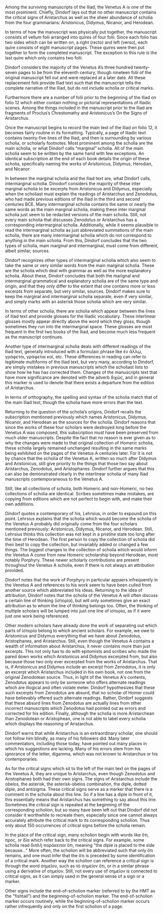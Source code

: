 

Among the surviving manuscripts of the Iliad, the Venetus A is one of the most prominent. Chiefly, Dindorf lays out that no other manuscript contains the critical signs of Aristarchus as well as the sheer abundance of scholia from the four grammarians: Aristonicus, Didymus, Nicanor, and Herodean.

In terms of how the manuscript was physically put together, the manuscript consists of vellum folii arranged into quires of four folii. Since each folio has two sides which can be written on, a right (recto) and left (verso), each quire consists of eight manuscript pages. These quires were then put together to form the completed manuscript. The exception to this rule is the last quire which only contains two folii.

Dindorf considers the majority of the Venetus A’s three hundred twenty-seven pages  to be from the eleventh century, though nineteen folii of the original manuscript fell out and were replaced at a later date. All these replacement folii provide Iliad text such that the manuscript tells the complete narrative of the Iliad, but do not include scholia or critical marks. 

Furthermore there are a number of folii prior to the beginning of the Iliad on folio 12 which either contain nothing or pictorial representations of Iliadic scenes. Among the things included in the manuscript prior to the Iliad are fragments of Proclus’s Chrestomathy and Aristonicus’s On the Signs of Aristarchus. 

Once the manuscript begins to record the main text of the Iliad on folio 12, it becomes fairly routine in its formatting. Typically, a page of Iliadic text contains twenty-five lines of the Iliad, and then is surrounding by various scholia, or scholarly footnotes. Most prominent among the scholia are the main scholia, or what Dindorf calls “marginal” scholia. All of the main scholia seem to be written by the same hand with few exceptions. An identical subscription at the end of each book details the origin of these scholia, specifically naming the works of Aristonicus, Didymus, Herodian, and Nicanor. 

In between the marginal scholia and the Iliad text are, what Dindorf calls, intermarginal scholia. Dinodorf considers the majority of these inter marginal scholia to be excerpts from Aristonicus and Didymus, especially when the scholiast must explain the readings of Aristarchus and Zenodotus, who had made previous editions of the Iliad in the third and second centuries BCE. Many intermarginal scholia contains the same or nearly the same words as the main marginal scholia, making these inter marginal scholia just seem to be redacted versions of the main scholia. Still, not every main scholia that discusses Zenodotus or Aristarchus has a corresponding intermarginal scholia. Additionally, while it seems plausible to read the intermarginal scholia as just abbreviated summations of the main scholia, there are many intermarginal scholia which do not correspond to anything in the main scholia. From this, Dindorf concludes that the two types of scholia, main marginal and intermarginal, must come from different, albeit similar, sources.

Dindorf recognizes other types of intermarginal scholia which also seem to take the same or very similar words from the main marginal scholia. These are the scholia which deal with grammar as well as the more explanatory scholia. About these, Dindorf concludes that both the marignal and intermarginal grammatical and explanatory scholia are of the same type and origin, and that they only differ to the extent that one contains more or less excerpts from separate, but very similar, sources. Dindorf makes sure to keep the marginal and intermarginal scholia separate, even if very similar, and simply marks with an asterisk those scholia which are very similar.

In terms of other scholia, there are scholia which appear between the lines of Iliad text and provide glosses for the Iliadic vocabulary. These interlinear glosses mostly appear directly above the word which they gloss, though sometimes they run into the intermarginal space. These glosses are most frequent in the first two books of the Iliad, and become much less frequent as the manuscript continues.

Another type of intermarginal scholia deals with different readings of the Iliad text, generally introduced with a formulaic phrase like ἐν ἄλλῳ, γράφεται, γράφεται καί, etc. These differences in reading can refer to legitimate multiforms of the Iliad text, but very many, according to Dindorf, are simply mistakes in previous manuscripts which the scholiast lists to show how he has has corrected them. Changes of the manuscripts text that have more significance are denoted with the adverb διχῶς, and in general this marker is used to denote that there exists a departure from the edition of Aristarchus.

In terms of orthography, the spelling and syntax of the scholia match that of the main Iliad text, though the scholia have more errors than the text.

Returning to the question of the scholia’s origins, Dindorf recalls the subscription mentioned previously which names Aristonicus, Didymus, Nicanor, and Herodean as the sources for the scholia. Dindorf reasons that since the works of these four scholars were destroyed long before the Venetus A was composed, this subscription must have been preserved from much older manuscripts. Despite the fact that no reason is ever given as to why the changes were made to that original collection of Homeric scholia, these scholia largely remained unchanged resulting in the same marks being exhibited on the pages of the Venetus A centuries later. For it is not by chance that the scholia of the Venetus A, written so much after Didymus and Aristonicus, still give priority to the things that those two say about Aristarchus, Zenodotus, and Aristophanes. Dindorf further argues that this can also be demonstrated clearly in the interlinear scholia of many Iliad manuscripts contemporaneous to the Venetus A.

Still, like all collections of scholia, both Homeric and non-Homeric, no two collections of scholia are identical. Scribes sometimes make mistakes, are copying from editions which are not perfect to begin with, and make their own additions.

Dindorf quotes a contemporary of his, Lehrsius, in order to expound on this point. Lehrsius explains that the scholia which would become the scholia of the Venetus A probably did originally come from the four scholars mentioned previously: Aristonicus, Didymus, Nicanor, and Herodean. Still, Lehrsius thinks this collection was not kept in a pristine state too long after the time of Herodean. The first person to copy the collection of scholia did their best to copy the collection, but invariably added or changed a few things. The biggest changes to the collection of scholia which would inform the Venetus A come from new Homeric scholarship beyond Herodean, most notably Porphyry. These newer scholarly contributions are present throughout the Venetus A scholia, even if there is not always an attribution provided.

Dindorf notes that the work of Porphyry in particular appaers infrequently in the Venetus A and references to his work seem to have been culled from another source which abbreviated his ideas. Returning to the idea of attribution, Dindorf notes that the scholia of the Venetus A will often discuss a certain line of thinking (ἱστορία), but will only sometimes give an exact attribution as to whom the line of thinking belongs too. Often, the thinking of multiple scholars will be lumped into just one line of  ἱστορία, as if it were just one work being referenced.

Other modern scholars have already done the work of separating out which parts of ἱστορία belong to which ancient scholars. For example, we owe to Aristonicus and Didymus everything that we have about Zenodotus, Aristophanes, and Aristarchus. Still, even though the Venetus A contains a wealth of information about Aristarchus, it never contains more than just excerpts. This not only has to do with epitomists and scribes who made the pared down works which Aristonicus and Didymus excerpted from, but also because those two only ever excerpted from the works of Aristarchus. That is, if Aristonicus and Didymus include an excerpt from Zenodotus, it is only an excerpt which Aristarchus included in his own book, not one from the original Zenodotean source. Thus, in light of the Venetus A's contents, Zenodotus appears to only be someone who offers alternate readings which are illogical and often violate meter. Dindorf hypothesizes that these such excerpts from Zenodotus are absurd, that no scholar of Homer could have believably offered such alternate readings. Rather, Dindorf suggests that these absurd lines from Zenodotus are actually lines from other incorrect manuscripts which Zenodotus had pointed out as errors and corrected for his edition. Finally, although the scholia is more Aristarchean than Zenodotean or Aristophean, one is not able to label every scholia which displays the reasoning of Aristarchus.

Dindorf warns that while Aristarchus is an extraordinary scholar, one should not follow him blindly, as many of his followers did. Many later commentators, including those today, have pointed out many places in which his suggestions are lacking. Many of his errors stem from his ignorance of the letter, digamma, which was not known to Aristarchus or his contemporaries.

As for the critical signs which sit to the left of the main text on the pages of the Venetus A, they are unique to Aristarchus, even though Zenodotus and Aristophanes both had their own signs. The signs of Aristarchus include the obelos, the asterisk, the asterisk-obelos combination, the diple, dotted diple, and antisigma. These critical signs serve as a marker that there is a comment in the scholia about this line. So if a line has a diple in front of it, this essentially means that Aristarchus has something to say about this line. Sometimes the critical sign is repeated at the beginning of the corresponding scholion, but so many have been left out that Dindorf did not consider it worthwhile to recreate them, especially since one cannot always accurately attribute the critical mark to its corresponding scholion. Thus only about 150 occurrences of critical signs before the scholia remain.

In the place of the critical sign, many scholion begin with words like ὅτι, πρός, or δία which refer back to the critical signs. For example, some scholia read διπλῆ παράκειται ὅτι, meaning "the diple is placed to the side because..." More often, the scholion will be abbreviated such that only ὅτι remains, and one must infer that the ὅτι is preceded by some identification of a critical mark. Another way the scholion can reference a critical sign is through the word  σημεῖον, such as τὸ σημεῖον ὅτι, or in a similar phrase using a derivative of σημεῖον. Still, not every use of σημεῖον is connected to critical signs, as it can simply used in the general sense of a sign or a marker.

Other signs include the end-of-scholion marker (referred to by the HMT as the "fishtail") and the beginning-of-scholion marker. The end-of-scholion marker occurs routinely, while the beginning-of-scholion marker occurs rather infrequently and only on the first scholion of a page.
